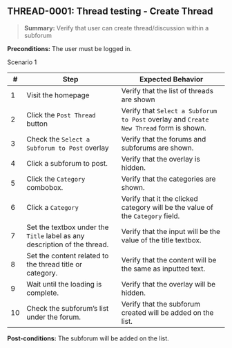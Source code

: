 ## **THREAD-0001:** Thread testing - Create Thread  

> **Summary:** Verify that user can create thread/discussion within a subforum  <br>

**Preconditions:** The user must be logged in.

Scenario 1 

 | \# | Step | Expected Behavior | 
 |----|------|-------------------| 
 |  1 |   Visit the homepage                                        | Verify that the list of threads are shown             | 
 |  2 |   Click the `Post Thread` button                            | Verify that `Select a Subforum to Post` overlay and `Create New Thread` form is shown.   | 
 |  3 |   Check the `Select a Subforum to Post` overlay             | Verify that the forums and subforums are shown.  | 
 |  4 |   Click a subforum to post.                                 | Verify that the overlay is hidden.   |  
 |  5 |   Click the `Category` combobox.                            | Verify that the categories are shown.   |   
 |  6 |   Click a `Category`                                        | Verify that it the clicked category will be the value of the `Category` field. | 
 |  7 |   Set the textbox under the `Title` label as any description of the thread. | Verify that the input will be the value of the title textbox. | 
 |  8 |   Set the content related to the thread title or category.  | Verify that the content will be the same as inputted text. |
 |  9 |   Wait until the loading is complete.                       | Verify that the overlay will be hidden.|  
 |  10 |  Check the subforum’s list under the forum.                | Verify that the subforum created will be added on the list.|  

**Post-conditions:** 
The subforum will be added on the list.